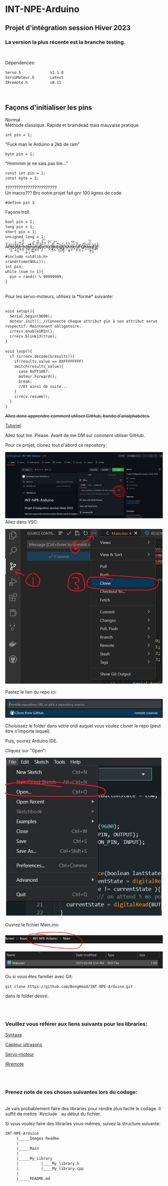 # INT-NPE-Arduino
## Projet d'intégration session Hiver 2023


### **La version la plus récente est la branche testing.**

<br/>


Dépendences:
```
Servo.h             v1.1.8
ServoMoteur.h       Latest
IRremote.h          v0.11
```
<br/>

## Façons d'initialiser les pins

Normal
<br/>
Méthode classique. Rapide et braindead mais mauvaise pratique.
```
int pin = 1;
```
"Fuck man le Arduino a 2kb de ram"
```
byte pin = 1;
```
"Hmmmm je ne sais pas lire..."
```
const int pin = 1; 
const byte = 2;
```
???????????????????????
<br/>
Un macro??? Bro notre projet fait gnr 100 lignes de code
```
#define pin 1
```
Façons troll
```
bool pin = 1;
long pin = 1;
short pin = 1;
unsigned long = 1;
```
A̷̋͊P̶͕̜͂͗l̷̥̯̖̼̂ẽ̵͍̒a̴̠͖̯͌̅̓͐̕s̸̡̖̼͚̏̊ȇ̷̞̻͗͂͊ ̵̢̙̱͛͐h̵̤̝̓̋̾͋̇ẽ̶̡͎̝͎̻l̴̛̪̯͝p̶̗̣̹̞͉̒́̕̚ ̷̡̻̰͍̈́̓a̴̗̟̫̩̙̔̎́̂f̵̣͇̥͐͠g̸̣̫̈́͋́͆o̸̗͆̊̏j̵̧͙̅̓͂̒͠m̵̛̟̀͐̐q̵̠͗̇̍̆͝3̵̼͈͋j̸̩̦̠̈́k̶͕̞̺̍̈́͝d̷̯̈́̚i̵̧̨͓͓̚e̸͇̗̯̠͆ị̷̝̬͛̽r̷̳̯̟̽̍ͅͅK̸̜̹̈̎̀Ķ̷̦̳̘̈̂̀K̴̼͍̬̓̈́̃L̶̝̦̋̇̆̂͘N̸͖̯̺̎̄̌F̴̣̮͈͓̆G̸͍̘̭̀̕̚͠ͅK̶̘̥̉͘k̶̤̯͘͠k̷͍̩̻̞̈́͐͆̀ͅd̸̬̫̗͕̰̃ŝ̷̡̻̋f̶͇̣̉́̕ 
```
#include <stdlib.h>
srand(time(NULL));
int pin;
while (num != 1){
  pin = rand() % 99999999;
}
```


<br/>
Pour les servo-moteurs, utilisez la *forme* suivante:

```

void setup(){
  Serial.begin(9600);
  moteur.init(); //Connecte chaque attribut pin à son attribut servo respectif. Maintenant obligatoire.
  irrecv.enableIRIn();
  irrecv.blink13(true);
}

void loop(){
  if (irrecv.decode(&results)){
    if(results.value == 0XFFFFFFFF)
    switch(results_value){
      case 0xFF18E7:
      moteur.Forward();
      break;
      //Et ainsi de suite...
    }
    irrecv.resume();
  }
}
```

~~Allez donc apprendre comment utiliser GitHub, bande d'analphabètes.~~

[Tutoriel](https://docs.github.com/en/get-started)

Allez tout lire. Please. Avant de me DM sur comment utiliser GitHub.

Pour ce projet, clonez tout d'abord ce repository:

![Étape 1:](https://github.com/BongHead/INT-NPE-Arduino/blob/main/Images%20readme/0.PNG?raw=true)
Allez dans VSC:

![Étape 2:](https://github.com/BongHead/INT-NPE-Arduino/blob/main/Images%20readme/1.PNG?raw=true)

Pastez le lien du repo ici:

![3:](https://github.com/BongHead/INT-NPE-Arduino/blob/main/Images%20readme/2.PNG?raw=true)

Choisissez le folder dans votre ordi auquel vous voulez cloner le repo (peut être n'importe lequel)

Puis, ouvrez Arduino IDE.

Cliquez sur "Open":

![4:](https://github.com/BongHead/INT-NPE-Arduino/blob/main/Images%20readme/3.PNG?raw=true)

Ouvrez le fichier Main.ino:

![5:](https://github.com/BongHead/INT-NPE-Arduino/blob/main/Images%20readme/4.PNG?raw=true)

Ou si vous êtes familier avec Git:

``` git clone https://github.com/BongHead/INT-NPE-Arduino.git ```

dans le folder désiré.



<br/>
<br/>

### **Veuillez vous référer aux liens suivants pour les libraries:**

[Syntaxe](https://www.arduino.cc/reference/en/)

[Capteur ultrasons](https://www.arduino.cc/reference/en/libraries/hcsr04-ultrasonic-sensor/)

[Servo-moteur](https://docs.arduino.cc/learn/electronics/servo-motors)

[IRremote](https://www.circuitbasics.com/arduino-ir-remote-receiver-tutorial/)


<br/>
<br/>

### **Prenez note de ces choses suivantes lors du codage:**

<br/>
Je vais probablement faire des libraries pour rendre plus facile le codage. Il suffit de mettre `#include <my_library>` au début du fichier.

Si vous voulez faire des libraries vous-mêmes, suivez la structure suivante:
```
INT-NPE-Arduino
     |_____Images Readme
     |
     |_____Main
     |
     |_____My_Library
     |          |____My_library.h
     |          |____My_library.cpp
     |
     |_____README.md
```
